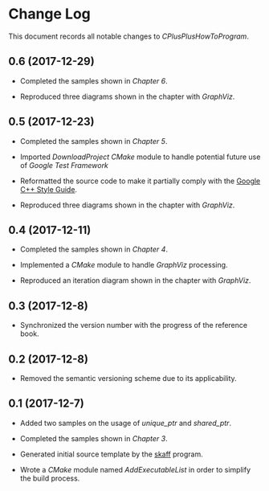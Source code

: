 # Change Log
This document records all notable changes to *CPlusPlusHowToProgram*.  

## 0.6 (2017-12-29)
* Completed the samples shown in *Chapter 6*.

* Reproduced three diagrams shown in the chapter with *GraphViz*.

## 0.5 (2017-12-23)
* Completed the samples shown in *Chapter 5*.

* Imported *DownloadProject* *CMake* module to handle potential future use of
*Google Test Framework*

* Reformatted the source code to make it partially comply with the
[Google C++ Style Guide][CPPSTYLE].

* Reproduced three diagrams shown in the chapter with *GraphViz*.

## 0.4 (2017-12-11)
* Completed the samples shown in *Chapter 4*.

* Implemented a *CMake* module to handle *GraphViz* processing.

* Reproduced an iteration diagram shown in the chapter with *GraphViz*.

## 0.3 (2017-12-8)
* Synchronized the version number with the progress of the reference book.

## 0.2 (2017-12-8)
* Removed the semantic versioning scheme due to its applicability.

## 0.1 (2017-12-7)
* Added two samples on the usage of *unique_ptr* and *shared_ptr*.

* Completed the samples shown in *Chapter 3*.

* Generated initial source template by the
[skaff](https://github.com/jhxie/skaff) program.

* Wrote a *CMake* module named *AddExecutableList* in order to simplify the
build process.

[CPPSTYLE]: https://google.github.io/styleguide/cppguide.html
